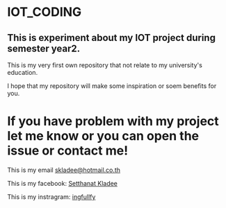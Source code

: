 # IOT_CODING

## This is experiment about my IOT project during semester year2.

This is my very first own repository that not relate to my university's education.

I hope that my repository will make some inspiration or soem benefits for you.

# If you have problem with my project let me know or you can open the issue or contact me!

This is my email skladee@hotmail.co.th

This is my facebook: [Setthanat Kladee](https://www.facebook.com/setthanat.kladee)

This is my instragram: [ingfullfy](https://www.instagram.com/ingfullfy/)
 





